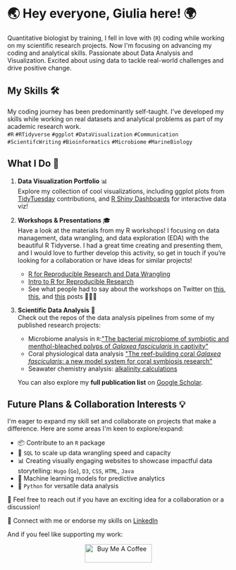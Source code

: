 # 🌏 Hey everyone, Giulia here! 🌍

Quantitative biologist by training, I fell in love with (`R`) coding while working on my scientific research projects. 
Now I'm focusing on advancing my coding and analytical skills. 
Passionate about Data Analysis and Visualization. 
Excited about using data to tackle real-world challenges and drive positive change.

## My Skills 🛠️
My coding journey has been predominantly self-taught. I've developed my skills while working on real datasets and analytical problems as part of my academic research work.<br>
`#R` `#RTidyverse` `#ggplot` `#DataVisualization`
`#Communication` `#ScientifcWriting` 
`#Bioinformatics` `#Microbiome` `#MarineBiology`

## What I Do 🎯

1. **Data Visualization Portfolio** 📊  
Explore my collection of cool visualizations, including ggplot plots from [TidyTuesday](https://github.com/sPuntinG/TidyTuesday) contributions, and [R Shiny Dashboards](https://github.com/sPuntinG/ShinyDashboards/tree/main) for interactive data viz!

2. **Workshops & Presentations** 🎓  
Have a look at the materials from my R workshops! I focusing on data management, data wrangling, and data exploration (EDA) with the beautiful R Tidyverse. I had a great time creating and presenting them, and I would love to further develop this activity, so get in touch if you’re looking for a collaboration or have ideas for similar projects!
    - [R for Reproducible Research and Data Wrangling](https://github.com/sPuntinG/BiolPostgrad_Rworkshop2023)
    - [Intro to R for Reproducible Research](https://github.com/sPuntinG/ICRSsc_workshop_2021)
    - See what people had to say about the workshops on Twitter on [this](https://twitter.com/SelmaMezger/status/1466530183817531397), [this](https://twitter.com/theamoule/status/1466499092708798466), and [this](https://twitter.com/dorkyM/status/1625667017373261826) posts 💙💙💙


4. **Scientific Data Analysis** 🧪   
Check out the repos of the data analysis pipelines from some of my published research projects: 
    - Microbiome analysis in `R`:["The bacterial microbiome of symbiotic and menthol-bleached polyps of *Galaxea fascicularis* in captivity"](https://github.com/sPuntinG/Galaxea_Microbiome_PCI)
    - Coral physiological data analysis ["The reef-building coral *Galaxea fascicularis*: a new model system for coral symbiosis research"](https://github.com/sPuntinG/Galaxea_Coral_Model/tree/main)
    - Seawater chemistry analysis: [alkalinity calculations](https://github.com/sPuntinG/TA_Gran)      

   You can also explore my **full publication list** on [Google Scholar](https://scholar.google.co.nz/citations?user=827VF-YAAAAJ&hl=en).

    

## Future Plans & Collaboration Interests 💡

I'm eager to expand my skill set and collaborate on projects that make a difference. Here are some areas I'm keen to explore/expand:

- 📦 Contribute to an `R` package 
- 🐬 `SQL` to scale up data wrangling speed and capacity
- 📊 Creating visually engaging websites to showcase impactful data storytelling: `Hugo` (`Go`), `D3`, `CSS`, `HTML`, `Java`
- 🤖 Machine learning models for predictive analytics
- 🐍 `Python` for versatile data analysis

🤙 Feel free to reach out if you have an exciting idea for a collaboration or a discussion!

🔗 Connect with me or endorse my skills on [LinkedIn](https://www.linkedin.com/in/giulia-puntin-spunting/)

And if you feel like supporting my work:
<div align="center">
  <a href="https://www.buymeacoffee.com/spunting" target="_blank">
    <img src="https://cdn.buymeacoffee.com/buttons/v2/default-yellow.png" alt="Buy Me A Coffee" style="height: 42px !important; width: 152px !important;">
  </a>
</div>


